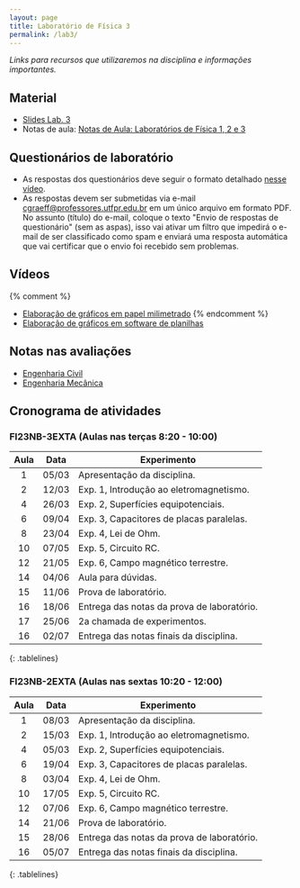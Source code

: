 ```yaml
---
layout: page
title: Laboratório de Física 3
permalink: /lab3/
---
```


*Links para recursos que utilizaremos na disciplina e informações importantes.*

## Material
- [Slides Lab. 3](https://github.com/cgraeff/cgraeff.github.io/raw/master/slideslab3.pdf)
- Notas de aula: [Notas de Aula: Laboratórios de Física 1, 2 e 3](https://github.com/cgraeff/NotasLab/raw/master/NotasLaboratorio.pdf)

## Questionários de laboratório
- As respostas dos questionários deve seguir o formato detalhado [nesse vídeo](https://www.youtube.com/watch?v=BIVszojx9B4).
- As respostas devem ser submetidas via e-mail [cgraeff@professores.utfpr.edu.br](mailto:cgraeff@professores.utfpr.edu.br) em um único arquivo em formato PDF. No assunto (título) do e-mail, coloque o texto "Envio de respostas de questionário" (sem as aspas), isso vai ativar um filtro que impedirá o e-mail de ser classificado como spam e enviará uma resposta automática que vai certificar que o envio foi recebido sem problemas.

## Vídeos
{% comment %}
- [Elaboração de gráficos em papel milimetrado](https://www.youtube.com/watch?v=YqKnV53UBDs&list=PLOaZLpYR0EZ5gLuFOneNgXdDREAapj-3V&index=5&t=2s)
{% endcomment %}
- [Elaboração de gráficos em software de planilhas](https://www.youtube.com/watch?v=x2kVREJWKGc&list=PLOaZLpYR0EZ5gLuFOneNgXdDREAapj-3V&index=6&t=2s)

## Notas nas avaliações
- [Engenharia Civil](https://docs.google.com/spreadsheets/d/1MKLaE08tRuGmSnN3v0KU5uthxdJl6UCJbtameIiRjGc/edit?usp=sharing)
- [Engenharia Mecânica](https://docs.google.com/spreadsheets/d/1FnFma83xDo1X4wQnLbFekp9vTCJS5znyhqJeqyv9zEQ/edit?usp=sharing)

## Cronograma de atividades

### FI23NB-3EXTA (Aulas nas terças 8:20 - 10:00)
<style>
.tablelines table, .tablelines td, .tablelines th {
        border: 1px solid black;
        }
</style>
|  Aula  | Data  | Experimento |
| :----: | :---: | ----------- |
|    1   | 05/03 | Apresentação da disciplina. |
|    2   | 12/03 | Exp. 1, Introdução ao eletromagnetismo. |
|    4   | 26/03 | Exp. 2, Superfícies equipotenciais. |
|    6   | 09/04 | Exp. 3, Capacitores de placas paralelas. |
|    8   | 23/04 | Exp. 4, Lei de Ohm. |
|   10   | 07/05 | Exp. 5, Circuito RC. |
|   12   | 21/05 | Exp. 6, Campo magnético terrestre. |
|   14   | 04/06 | Aula para dúvidas. |
|   15   | 11/06 | Prova de laboratório. |
|   16   | 18/06 | Entrega das notas da prova de laboratório. |
|   17   | 25/06 | 2a chamada de experimentos. |
|   16   | 02/07 | Entrega das notas finais da disciplina. |
{: .tablelines}

### FI23NB-2EXTA (Aulas nas sextas 10:20 - 12:00)
<style>
.tablelines table, .tablelines td, .tablelines th {
        border: 1px solid black;
        }
</style>
|  Aula  | Data  | Experimento |
| :----: | :---: | ------------- |
|    1   | 08/03 | Apresentação da disciplina. |
|    2   | 15/03 | Exp. 1, Introdução ao eletromagnetismo. |
|    4   | 05/03 | Exp. 2, Superfícies equipotenciais. |
|    6   | 19/04 | Exp. 3, Capacitores de placas paralelas. |
|    8   | 03/04 | Exp. 4, Lei de Ohm. |
|   10   | 17/05 | Exp. 5, Circuito RC. |
|   12   | 07/06 | Exp. 6, Campo magnético terrestre. |
|   14   | 21/06 | Prova de laboratório. |
|   15   | 28/06 | Entrega das notas da prova de laboratório. |
|   16   | 05/07 | Entrega das notas finais da disciplina. |
{: .tablelines}


